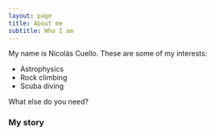 ```yaml
---
layout: page
title: About me
subtitle: Who I am
---
```


My name is Nicolás Cuello. These are some of my interests:

- Astrophysics
- Rock climbing
- Scuba diving

What else do you need?

### My story

